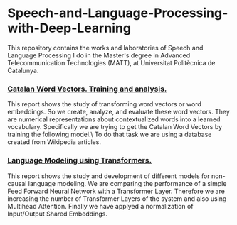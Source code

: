 # Speech-and-Language-Processing-with-Deep-Learning
This repository contains the works and laboratories of Speech and Language Processing I do in the Master's degree in Advanced Telecommunication Technologies (MATT), at Universitat Politècnica de Catalunya.


### [Catalan Word Vectors. Training and analysis.](https://github.com/DanileRond/Speech-and-Language-Processing-with-Deep-Learning/blob/main/Catalan_WordVectors-.pdf)
This report shows the study of transforming word vectors or word embeddings. So we create, analyze, and evaluate these word vectors. They are numerical representations about contextualized words into a learned vocabulary. Specifically we are trying to get the Catalan Word Vectors by training the following model.\\
To do that task we are using a database created from Wikipedia articles.


### [Language Modeling using Transformers.](https://github.com/DanileRond/Speech-and-Language-Processing-with-Deep-Learning/blob/main/Language_Modeling_with_Transformers_Navarrete_Vaccher.pdf)
This report shows the study and development of different models for non-causal language modeling. We are comparing the performance of a simple Feed Forward Neural Network with a Transformer Layer. Therefore we are increasing the number of Transformer Layers of the system and also using Multihead Attention. Finally we have applyed a normalization of Input/Output Shared Embeddings.
